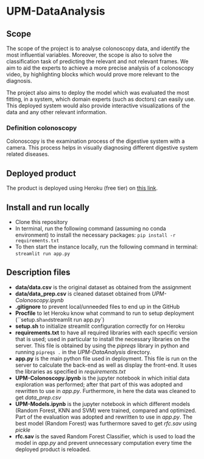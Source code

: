 # UPM-DataAnalysis

## Scope

The scope of the project is to analyse colonoscopy data, and identify the most influential variables. Moreover, the scope is also to solve the classification task of predicting the relevant and not relevant frames. We aim to aid the experts to achieve a more precise analysis of a colonoscopy video, by highlighting blocks which would prove more relevant to the diagnosis.

The project also aims to deploy the model which was evaluated the most fitting, in a system, which domain experts (such as doctors) can easily use. This deployed system would also provide interactive visualizations of the data and any other relevant information. 

### Definition colonoscopy

Colonoscopy is the examination process of the digestive system with a camera. This process helps in visually diagnosing different digestive system related diseases.

## Deployed product

The product is deployed using Heroku (free tier) on [this link](https://data-analysis-upm.herokuapp.com/).

## Install and run locally

- Clone this repository
- In terminal, run the following command (assuming no conda environment) to install the necessary packages: `pip install -r requirements.txt`
- To then start the instance locally, run the following command in terminal: `streamlit run app.py`

## Description files

- **data/data.csv** is the original dataset as obtained from the assignment
- **data/data\_prep.csv** is cleaned dataset obtained from _UPM-Colonoscopy.ipynb_
- **.gitignore** to prevent local/unneeded files to end up in the GitHub
- **Procfile** to let Heroku know what command to run to setup deployment (``setup.sh` and `streamlit run app.py`)
- **setup.sh** to initialize streamlit configuration correctly for on Heroku
- **requirements.txt** to have all required libraries with each specific version that is used; used in particular to install the necessary libraries on the server. This file is obtained by using the _pipreqs_ library in python and running `pipreqs .` in the _UPM-DataAnalysis_ directory.
- **app.py** is the main python file used in deployment. This file is run on the server to calculate the back-end as well as display the front-end. It uses the libraries as specified in _requirements.txt_
- **UPM-Colonoscopy.ipynb** is the jupyter notebook in which initial data exploration was performed; after that part of this was adopted and rewritten to use in _app.py_. Furthermore, in here the data was cleaned to get _data\_prep.csv_
- **UPM-Models.ipynb** is the jupyter notebook in which different models (Random Forest, KNN and SVM) were trained, compared and optimized. Part of the evaluation was adopted and rewritten to use in _app.py_. The best model (Random Forest) was furthermore saved to get _rfc.sav_ using _pickle_
- **rfc.sav** is the saved Random Forest Classifier, which is used to load the model in _app.py_ and prevent unnecessary computation every time the deployed product is reloaded.

